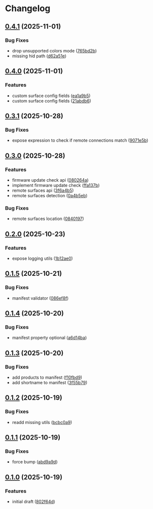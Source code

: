 # Changelog

## [0.4.1](https://github.com/bitfocus/companion-surface-api/compare/companion-surface-base-v0.4.0...companion-surface-base-v0.4.1) (2025-11-01)


### Bug Fixes

* drop unsupported colors mode ([765bd2b](https://github.com/bitfocus/companion-surface-api/commit/765bd2b759faa00372b1fdda8cc5b7b4cbf137d7))
* missing hid path ([d62a51e](https://github.com/bitfocus/companion-surface-api/commit/d62a51eaaf012da23281585d98fadb0194883ab3))

## [0.4.0](https://github.com/bitfocus/companion-surface-api/compare/companion-surface-base-v0.3.1...companion-surface-base-v0.4.0) (2025-11-01)


### Features

* custom surface config fields ([ea1a9b5](https://github.com/bitfocus/companion-surface-api/commit/ea1a9b5124f4a48c15292c86ec205ed87f715fab))
* custom surface config fields ([21abdb6](https://github.com/bitfocus/companion-surface-api/commit/21abdb644ed8b814ee8aed36faa0af250445ccb3))

## [0.3.1](https://github.com/bitfocus/companion-surface-api/compare/companion-surface-base-v0.3.0...companion-surface-base-v0.3.1) (2025-10-28)


### Bug Fixes

* expose expression to check if remote connections match ([9071e5b](https://github.com/bitfocus/companion-surface-api/commit/9071e5b7082b4f47ffb21a9dfba893fb3d3681da))

## [0.3.0](https://github.com/bitfocus/companion-surface-api/compare/companion-surface-base-v0.2.0...companion-surface-base-v0.3.0) (2025-10-28)


### Features

* firmware update check api ([080264a](https://github.com/bitfocus/companion-surface-api/commit/080264a4fd3f5f81a936810b030f5d42672f26de))
* implement firmware update check ([ffa137b](https://github.com/bitfocus/companion-surface-api/commit/ffa137bc65bc046bcbdc7f392746d8f0ce598e69))
* remote surfaces api ([3f6a4b5](https://github.com/bitfocus/companion-surface-api/commit/3f6a4b5009971f8f301bdacdf8d12f2b9dfdbd02))
* remote surfaces detection ([0a4b5eb](https://github.com/bitfocus/companion-surface-api/commit/0a4b5eb8deaa540ce40c2613ec4e4e37dcefde97))


### Bug Fixes

* remote surfaces location ([0840197](https://github.com/bitfocus/companion-surface-api/commit/0840197468c2aadd32ab77277ac57332c5c9c28c))

## [0.2.0](https://github.com/bitfocus/companion-surface-api/compare/companion-surface-base-v0.1.5...companion-surface-base-v0.2.0) (2025-10-23)


### Features

* expose logging utils ([1b12ae0](https://github.com/bitfocus/companion-surface-api/commit/1b12ae0dcd9f70da47d643c7881b3c02d4e5a5d6))

## [0.1.5](https://github.com/bitfocus/companion-surface-api/compare/companion-surface-base-v0.1.4...companion-surface-base-v0.1.5) (2025-10-21)


### Bug Fixes

* manifest validator ([086ef8f](https://github.com/bitfocus/companion-surface-api/commit/086ef8f72c1a1bb03956cf6c8411ec723ad1b2f8))

## [0.1.4](https://github.com/bitfocus/companion-surface-api/compare/companion-surface-base-v0.1.3...companion-surface-base-v0.1.4) (2025-10-20)


### Bug Fixes

* manifest property optional ([a6d14ba](https://github.com/bitfocus/companion-surface-api/commit/a6d14ba8b49f1711310ffef12559b882b0e7efc3))

## [0.1.3](https://github.com/bitfocus/companion-surface-api/compare/companion-surface-base-v0.1.2...companion-surface-base-v0.1.3) (2025-10-20)


### Bug Fixes

* add products to manifest ([f10fbd9](https://github.com/bitfocus/companion-surface-api/commit/f10fbd9bd46f8b207395b9e0b40e5e2ff623a259))
* add shortname to manifest ([3f55b79](https://github.com/bitfocus/companion-surface-api/commit/3f55b796c9cc1bbe31526c0169bab9608d7a8e03))

## [0.1.2](https://github.com/bitfocus/companion-surface-api/compare/companion-surface-base-v0.1.1...companion-surface-base-v0.1.2) (2025-10-19)


### Bug Fixes

* readd missing utils ([bcbc0a9](https://github.com/bitfocus/companion-surface-api/commit/bcbc0a9b887c5863c485d9b284dceec9693ab985))

## [0.1.1](https://github.com/bitfocus/companion-surface-api/compare/companion-surface-base-v0.1.0...companion-surface-base-v0.1.1) (2025-10-19)


### Bug Fixes

* force bump ([abd9a9d](https://github.com/bitfocus/companion-surface-api/commit/abd9a9df429c013ba2dfcaf8cbfa4a51b49aab3c))

## [0.1.0](https://github.com/bitfocus/companion-surface-api/compare/companion-surface-base-v0.0.1...companion-surface-base-v0.1.0) (2025-10-19)


### Features

* initial draft ([802f64d](https://github.com/bitfocus/companion-surface-api/commit/802f64daaf91bd61eaeb155ccc285547939f6548))
